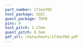 ```yaml
---
part_number: 1f3eef68
host_package: SOIC
guest_package: TDFN
pins: 8
host_pitch: 1.27mm
guest_pitch: 0.5mm
pdf_url: /datasheets/1f3eef68.pdf
---
```

